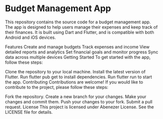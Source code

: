 # Budget Management App
This repository contains the source code for a budget management app. The app is designed to help users manage their expenses and keep track of their finances. It is built using Dart and Flutter, and is compatible with both Android and iOS devices.

Features
Create and manage budgets
Track expenses and income
View detailed reports and analytics
Set financial goals and monitor progress
Sync data across multiple devices
Getting Started
To get started with the app, follow these steps:

Clone the repository to your local machine.
Install the latest version of Flutter.
Run flutter pub get to install dependencies.
Run flutter run to start the app.
Contributing
Contributions are welcome! If you would like to contribute to the project, please follow these steps:

Fork the repository.
Create a new branch for your changes.
Make your changes and commit them.
Push your changes to your fork.
Submit a pull request.
License
This project is licensed under Abenezer License. See the LICENSE file for details.
